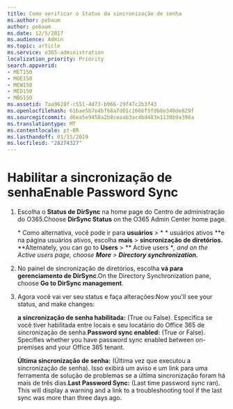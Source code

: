 ```yaml
---
title: Como verificar o Status da sincronização de senha
ms.author: pebaum
author: pebaum
ms.date: 12/5/2017
ms.audience: Admin
ms.topic: article
ms.service: o365-administration
localization_priority: Priority
search.appverid:
- MET150
- MOE150
- MEW150
- MED150
- MBS150
ms.assetid: 7aa9628f-c551-4d73-b966-29f47c2b3f43
ms.openlocfilehash: 61bae5b7e4bf68a7d01c166bf5fdb8e340de829f
ms.sourcegitcommit: d6ea5e9458a2b8ceaab3ac4bd483e1130b9a398a
ms.translationtype: MT
ms.contentlocale: pt-BR
ms.lasthandoff: 01/15/2019
ms.locfileid: "28274327"
---
```

# <a name="enable-password-sync"></a><span data-ttu-id="b0594-102">Habilitar a sincronização de senha</span><span class="sxs-lookup"><span data-stu-id="b0594-102">Enable Password Sync</span></span>

1.  <span data-ttu-id="b0594-103">Escolha o **Status de DirSync** na home page do Centro de administração do O365.</span><span class="sxs-lookup"><span data-stu-id="b0594-103">Choose **DirSync Status** on the O365 Admin Center home page.</span></span> 
    
     <span data-ttu-id="b0594-104">\* Como alternativa, você pode ir para **usuários** \> \* \* usuários ativos \*\*e na página usuários ativos, escolha **mais** \> **sincronização de diretórios.** \*</span><span class="sxs-lookup"><span data-stu-id="b0594-104">\*Alternately, you can go to **Users** \> \*\* Active users \**, and on the Active users page, choose **More** \> **Directory synchronization.***</span></span> 
    
2. <span data-ttu-id="b0594-105">No painel de sincronização de diretórios, escolha **vá para gerenciamento de DirSync**.</span><span class="sxs-lookup"><span data-stu-id="b0594-105">On the Directory Synchronization pane, choose **Go to DirSync management**.</span></span> 
    
3. <span data-ttu-id="b0594-106">Agora você vai ver seu status e faça alterações:</span><span class="sxs-lookup"><span data-stu-id="b0594-106">Now you'll see your status, and make changes:</span></span>
    
    <span data-ttu-id="b0594-p101">**a sincronização de senha habilitada:** (True ou False). Especifica se você tiver habilitada entre locais e seu locatário do Office 365 de sincronização de senha.</span><span class="sxs-lookup"><span data-stu-id="b0594-p101">**Password sync enabled:** (True or False). Specifies whether you have password sync enabled between on-premises and your Office 365 tenant.</span></span> 
    
    <span data-ttu-id="b0594-p102">**Última sincronização de senha:** (Última vez que executou a sincronização de senha). Isso exibirá um aviso e um link para uma ferramenta de solução de problemas se a última sincronização foram há mais de três dias.</span><span class="sxs-lookup"><span data-stu-id="b0594-p102">**Last Password Sync:** (Last time password sync ran). This will display a warning and a link to a troubleshooting tool if the last sync was more than three days ago.</span></span> 
    

